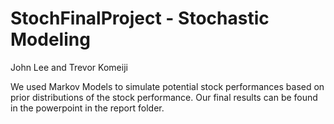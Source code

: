 # StochFinalProject - Stochastic Modeling
John Lee and Trevor Komeiji

We used Markov Models to simulate potential stock performances based on prior distributions of the stock performance. Our final results can be found in the powerpoint in the report folder.
